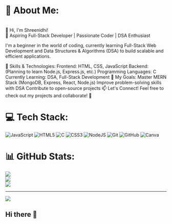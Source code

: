 # 💫 About Me:
<br>
👋 Hi, I'm Shreenidhi!<br>
🚀 Aspiring Full-Stack Developer | Passionate Coder | DSA Enthusiast

I'm a beginner in the world of coding, currently learning Full-Stack Web Development and Data Structures & Algorithms (DSA) to build scalable and efficient applications.

🌟 Skills & Technologies:
Frontend: HTML, CSS, JavaScript
Backend: (Planning to learn Node.js, Express.js, etc.)
Programming Languages: C
Currently Learning: DSA, Full-Stack Development
📌 My Goals:
Master MERN Stack (MongoDB, Express, React, Node.js)
Improve problem-solving skills with DSA
Contribute to open-source projects
📫 Let's Connect!
Feel free to check out my projects and collaborate! 🚀<br>


# 💻 Tech Stack:
![JavaScript](https://img.shields.io/badge/javascript-%23323330.svg?style=for-the-badge&logo=javascript&logoColor=%23F7DF1E) ![HTML5](https://img.shields.io/badge/html5-%23E34F26.svg?style=for-the-badge&logo=html5&logoColor=white) ![C](https://img.shields.io/badge/c-%2300599C.svg?style=for-the-badge&logo=c&logoColor=white) ![CSS3](https://img.shields.io/badge/css3-%231572B6.svg?style=for-the-badge&logo=css3&logoColor=white) ![NodeJS](https://img.shields.io/badge/node.js-6DA55F?style=for-the-badge&logo=node.js&logoColor=white) ![Git](https://img.shields.io/badge/git-%23F05033.svg?style=for-the-badge&logo=git&logoColor=white) ![GitHub](https://img.shields.io/badge/github-%23121011.svg?style=for-the-badge&logo=github&logoColor=white) ![Canva](https://img.shields.io/badge/Canva-%2300C4CC.svg?style=for-the-badge&logo=Canva&logoColor=white)
# 📊 GitHub Stats:
![](https://github-readme-stats.vercel.app/api?username=NidhiScripts&theme=dark&hide_border=false&include_all_commits=false&count_private=false)<br/>
![](https://github-readme-streak-stats.herokuapp.com/?user=NidhiScripts&theme=dark&hide_border=false)<br/>
![](https://github-readme-stats.vercel.app/api/top-langs/?username=NidhiScripts&theme=dark&hide_border=false&include_all_commits=false&count_private=false&layout=compact)

---
[![](https://visitcount.itsvg.in/api?id=NidhiScripts&icon=0&color=0)](https://visitcount.itsvg.in)

<!-- Proudly created with GPRM ( https://gprm.itsvg.in ) -->
## Hi there 👋

<!--
**NidhiScripts/NidhiScripts** is a ✨ _special_ ✨ repository because its `README.md` (this file) appears on your GitHub profile.

Here are some ideas to get you started:

- 🔭 I’m currently working on ...
- 🌱 I’m currently learning ...
- 👯 I’m looking to collaborate on ...
- 🤔 I’m looking for help with ...
- 💬 Ask me about ...
- 📫 How to reach me: ...
- 😄 Pronouns: ...
- ⚡ Fun fact: ...
-->
